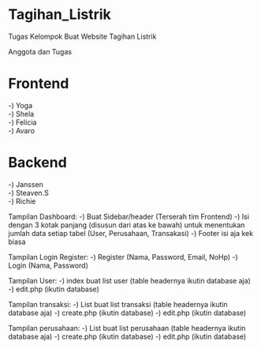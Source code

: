 # Tagihan_Listrik
Tugas Kelompok Buat Website Tagihan Listrik

Anggota dan Tugas

<h1>Frontend</h1>
-) Yoga<br>
-) Shela<br>
-) Felicia<br>
-) Avaro<br>

<h1>Backend</h1>
-) Janssen<br>
-) Steaven.S<br>
-) Richie<br>



Tampilan Dashboard:
-) Buat Sidebar/header (Terserah tim Frontend)
-) Isi dengan 3 kotak panjang (disusun dari atas ke bawah) untuk menentukan jumlah data setiap tabel (User, Perusahaan, Transakasi)
-) Footer isi aja kek biasa

Tampilan Login Register:
-) Register (Nama, Password, Email, NoHp)
-) Login (Nama, Password)

Tampilan User:
-) index buat list user (table headernya ikutin database aja)
-) edit.php (ikutin database)

Tampilan transaksi:
-) List buat list transaksi (table headernya ikutin database aja)
-) create.php (ikutin database)
-) edit.php (ikutin database)

Tampilan perusahaan:
-) List buat list perusahaan (table headernya ikutin database aja)
-) create.php (ikutin database)
-) edit.php (ikutin database)
